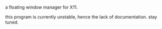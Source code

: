 a floating window manager for X11.

this program is currently unstable, hence the lack of documentation. stay tuned.
